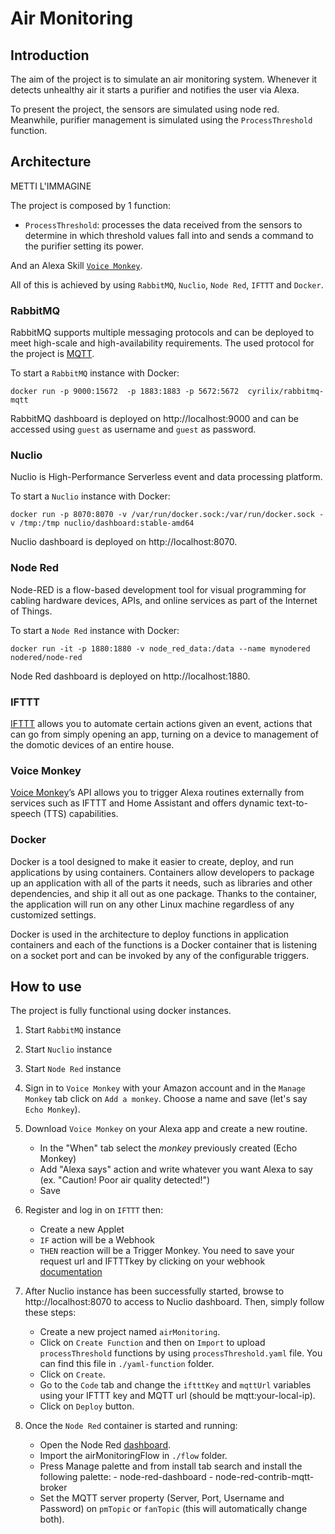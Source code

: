 # Air Monitoring

## Introduction

The aim of the project is to simulate an air monitoring system. Whenever it detects unhealthy air it starts a purifier and notifies the user via Alexa.

To present the project, the sensors are simulated using node red. Meanwhile, purifier management is simulated using the `ProcessThreshold` function.

## Architecture

METTI L'IMMAGINE

The project is composed by 1 function:

- `ProcessThreshold`: processes the data received from the sensors to determine in which threshold values fall into and sends a command to the purifier setting its power.

And an Alexa Skill [`Voice Monkey`](https://voicemonkey.io/).

All of this is achieved by using `RabbitMQ`, `Nuclio`, `Node Red`, `IFTTT` and `Docker`.

### RabbitMQ

RabbitMQ supports multiple messaging protocols and can be deployed to meet high-scale and high-availability requirements. The used protocol for the project is [MQTT](https://mqtt.org/).

To start a `RabbitMQ` instance with Docker:

```
docker run -p 9000:15672  -p 1883:1883 -p 5672:5672  cyrilix/rabbitmq-mqtt 
```

RabbitMQ dashboard is deployed on http://localhost:9000 and can be accessed using `guest` as username and `guest` as password.

### Nuclio

Nuclio is High-Performance Serverless event and data processing platform.

To start a `Nuclio` instance with Docker:

```
docker run -p 8070:8070 -v /var/run/docker.sock:/var/run/docker.sock -v /tmp:/tmp nuclio/dashboard:stable-amd64
```
Nuclio dashboard is deployed on http://localhost:8070.

### Node Red

Node-RED is a flow-based development tool for visual programming for cabling hardware devices, APIs, and online services as part of the Internet of Things.

To start a `Node Red` instance with Docker:
```
docker run -it -p 1880:1880 -v node_red_data:/data --name mynodered nodered/node-red
```
Node Red dashboard is deployed on http://localhost:1880.

### IFTTT

[IFTTT](https://ifttt.com/explore) allows you to automate certain actions given an event, actions that can go from simply opening an app, turning on a device to management of the domotic devices of an entire house.

### Voice Monkey
[Voice Monkey](https://voicemonkey.io/)’s API allows you to trigger Alexa routines externally from services such as IFTTT and Home Assistant and offers dynamic text-to-speech (TTS) capabilities.

### Docker

Docker is a tool designed to make it easier to create, deploy, and run applications by using containers. Containers allow developers to package up an application with all of the parts it needs, such as libraries and other dependencies, and ship it all out as one package. Thanks to the container, the application will run on any other Linux machine regardless of any customized settings.

Docker is used in the architecture to deploy functions in application containers and each of the functions is a Docker container that is listening on a socket port and can be invoked by any of the configurable triggers.

## How to use
The project is fully functional using docker instances. 

1) Start `RabbitMQ` instance

2) Start `Nuclio` instance

3) Start `Node Red` instance 

4) Sign in to `Voice Monkey` with your Amazon account and in the `Manage Monkey` tab click on `Add a monkey`. Choose a name and save (let's say `Echo Monkey`). 

5) Download `Voice Monkey` on your Alexa app and create a new routine. 
    - In the "When" tab select the _monkey_ previously created (Echo Monkey)
    - Add "Alexa says" action and write whatever you want Alexa to say (ex. "Caution! Poor air quality detected!")
    - Save

6) Register and log in on `IFTTT` then:
    - Create a new Applet
    - `IF` action will be a Webhook 
    - `THEN` reaction will be a Trigger Monkey. 
You need to save your request url and IFTTTkey by clicking on your webhook [documentation](https://ifttt.com/maker_webhooks)

7) After Nuclio instance has been successfully started, browse to http://localhost:8070 to access to Nuclio dashboard.
Then, simply follow these steps:

    - Create a new project named `airMonitoring`.
    - Click on `Create Function` and then on `Import` to upload `processThreshold`  functions by using `processThreshold.yaml` file. You can find this file in `./yaml-function` folder.
    - Click on `Create`.
    - Go to the `Code` tab and change the `iftttKey` and `mqttUrl` variables using your IFTTT key and MQTT url (should be mqtt:your-local-ip).
    - Click on `Deploy` button.

8) Once the `Node Red` container is started and running:
    - Open the Node Red [dashboard](http://localhost:1880).
    - Import the airMonitoringFlow in `./flow` folder.
    - Press Manage palette and from install tab search and install the following palette:
            - node-red-dashboard
            - node-red-contrib-mqtt-broker
    - Set the MQTT server property (Server, Port, Username and Password) on `pmTopic` or `fanTopic` (this will automatically change both).
